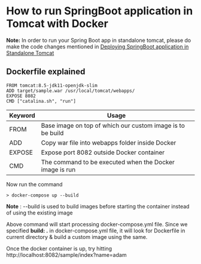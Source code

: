 # How to run SpringBoot application in Tomcat with Docker

**Note:** In order to run your Spring Boot app in standalone tomcat, please do make the code changes mentioned in [Deploying SpringBoot application in Standalone Tomcat](https://github.com/iamvickyav/Developer-Tips/blob/master/Deploy-SpringBootApp-In-Tomcat.md)

## Dockerfile explained

```
FROM tomcat:8.5-jdk11-openjdk-slim
ADD target/sample.war /usr/local/tomcat/webapps/
EXPOSE 8082
CMD ["catalina.sh", "run"]
```
| Keyword | Usage   |
| ------- | ------- |
| FROM    | Base image on top of which our custom image is to be build  |
| ADD     | Copy war file into webapps folder inside Docker             |
| EXPOSE  | Expose port 8082 outside Docker container                   |
| CMD     | The command to be executed when the Docker image is run     |

Now run the command

```
> docker-compose up --build
```

**Note** : --build is used to build images before starting the container instead of using the existing image

Above command will start processing docker-compose.yml file. Since we specified **build: .** in docker-compose.yml file, it will look for Dockerfile in current directory & build a custom image using the same.

Once the docker container is up, try hitting http://localhost:8082/sample/index?name=adam
